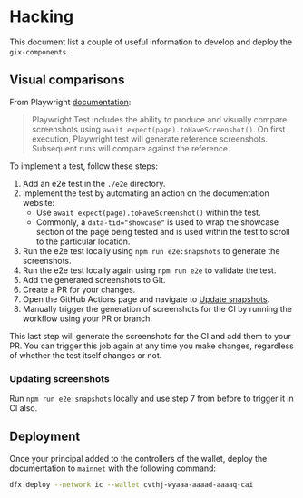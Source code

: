 # Hacking

This document list a couple of useful information to develop and deploy the `gix-components`.

## Visual comparisons

From Playwright [documentation](https://playwright.dev/docs/test-snapshots):

> Playwright Test includes the ability to produce and visually compare screenshots using `await expect(page).toHaveScreenshot()`. On first execution, Playwright test will generate reference screenshots. Subsequent runs will compare against the reference.

To implement a test, follow these steps:

1. Add an e2e test in the `./e2e` directory.
2. Implement the test by automating an action on the documentation website:
   - Use `await expect(page).toHaveScreenshot()` within the test.
   - Commonly, a `data-tid="showcase"` is used to wrap the showcase section of the page being tested and is used within the test to scroll to the particular location.
3. Run the e2e test locally using `npm run e2e:snapshots` to generate the screenshots.
4. Run the e2e test locally again using `npm run e2e` to validate the test.
5. Add the generated screenshots to Git.
6. Create a PR for your changes.
7. Open the GitHub Actions page and navigate to [Update snapshots](https://github.com/dfinity/gix-components/actions/workflows/snapshots.yml).
8. Manually trigger the generation of screenshots for the CI by running the workflow using your PR or branch.

This last step will generate the screenshots for the CI and add them to your PR. You can trigger this job again at any time you make changes, regardless of whether the test itself changes or not.

### Updating screenshots

Run `npm run e2e:snapshots` locally and use step 7 from before to trigger it in CI also.

## Deployment

Once your principal added to the controllers of the wallet, deploy the documentation to `mainnet` with the following command:

```bash
dfx deploy --network ic --wallet cvthj-wyaaa-aaaad-aaaaq-cai
```
